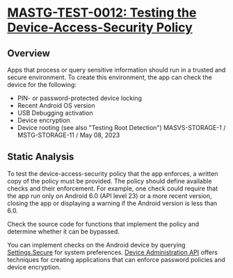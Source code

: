 # [MASTG-TEST-0012: Testing the Device-Access-Security Policy](https://mas.owasp.org/MASTG/tests/android/MASVS-STORAGE/MASTG-TEST-0012)

## Overview

Apps that process or query sensitive information should run in a trusted and secure environment. To create this environment, the app can check the device for the following:

- PIN- or password-protected device locking
- Recent Android OS version
- USB Debugging activation
- Device encryption
- Device rooting (see also "Testing Root Detection")
MASVS-STORAGE-1 / MSTG-STORAGE-11 / May 08, 2023
## Static Analysis

To test the device-access-security policy that the app enforces, a written copy of the policy must be provided. The policy should define available checks and their enforcement. For example, one check could require that the app run only on Android 6.0 (API level 23) or a more recent version, closing the app or displaying a warning if the Android version is less than 6.0.

Check the source code for functions that implement the policy and determine whether it can be bypassed.

You can implement checks on the Android device by querying [Settings.Secure](https://developer.android.com/reference/android/provider/Settings.Secure) for system preferences. [Device Administration API](https://developer.android.com/guide/topics/admin/device-admin) offers techniques for creating applications that can enforce password policies and device encryption.
